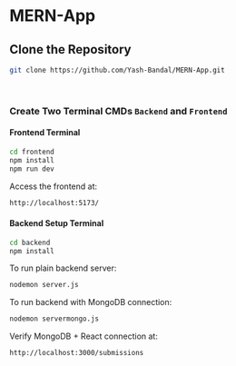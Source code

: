 
# MERN-App

##  Clone the Repository

```bash
git clone https://github.com/Yash-Bandal/MERN-App.git
```

<br>


###  Create Two Terminal CMDs `Backend` and `Frontend`

####  Frontend Terminal

```bash
cd frontend
npm install
npm run dev
```

Access the frontend at:

```bash
http://localhost:5173/
```

####  Backend Setup  Terminal

```bash
cd backend
npm install
```

To run plain backend server:

```bash
nodemon server.js
```

To run backend with MongoDB connection:

```bash
nodemon servermongo.js
```

Verify MongoDB + React connection at:

```bash
http://localhost:3000/submissions
```
